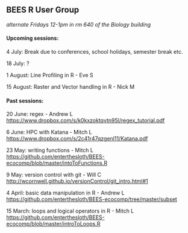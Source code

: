 
BEES R User Group 
---
*alternate Fridays 12-1pm in rm 640 of the Biology building*

#### Upcoming sessions:

4 July: Break due to conferences, school holidays, semester break etc.

18 July: ?

1 August: Line Profiling in R - Eve S

15 August: Raster and Vector handling in R - Nick M

#### Past sessions:

20 June: regex - Andrew L  
https://www.dropbox.com/s/k0kxzoktqvtn95l/regex_tutorial.pdf

6 June: HPC with Katana - Mitch L  
https://www.dropbox.com/s/2c41r47qzgenl11/Katana.pdf

23 May: writing functions - Mitch L  
https://github.com/enterthesloth/BEES-ecocomp/blob/master/intoToFunctions.R

9 May: version control with git - Will C  
http://wcornwell.github.io/versionControl/git_intro.html#1

4 April: basic data manipulation in R - Andrew L  
https://github.com/enterthesloth/BEES-ecocomp/tree/master/subset

15 March: loops and logical operators in R - Mitch L  
https://github.com/enterthesloth/BEES-ecocomp/blob/master/introToLoops.R
